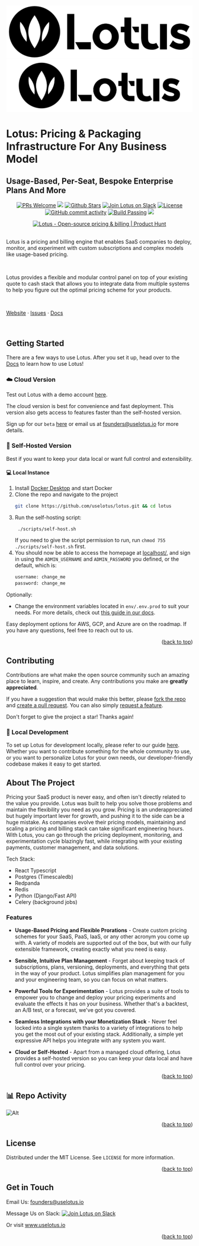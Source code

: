 <!-- Improved compatibility of back to top link: See: https://github.com/othneildrew/Best-README-Template/pull/73 -->

<a name="readme-top"></a>

<!--



<!-- PROJECT SHIELDS -->
<!--
*** I'm using markdown "reference style" links for readability.
*** Reference links are enclosed in brackets [ ] instead of parentheses ( ).
*** See the bottom of this document for the declaration of the reference variables
*** for contributors-url, forks-url, etc. This is an optional, concise syntax you may use.
*** https://www.markdownguide.org/basic-syntax/#reference-style-links
-->
<!-- [![Contributors][contributors-shield]][contributors-url]
[![Forks][forks-shield]][forks-url]
[![Stargazers][stars-shield]][stars-url]
[![Issues][issues-shield]][issues-url]
[![MIT License][license-shield]][license-url]
[![LinkedIn][linkedin-shield]][linkedin-url] -->

<!-- PROJECT LOGO -->

![Lotus Logo](./design_resources/Logo1.1-total-black.png#gh-dark-mode-only)
![Lotus Logo](./design_resources/Lotus-Horizontal-Logo-RGB-Black-Medium.svg#gh-light-mode-only)

# Lotus: Pricing & Packaging Infrastructure For Any Business Model

## Usage-Based, Per-Seat, Bespoke Enterprise Plans And More

<!-- ALL-CONTRIBUTORS-BADGE:START - Do not remove or modify this section -->
<p align="center">
   <a href='http://makeapullrequest.com'><img alt='PRs Welcome' src='https://img.shields.io/badge/PRs-welcome-43AF11.svg?style=shields'/></a>
   <a href="#contributors"><img src="https://img.shields.io/github/contributors/uselotus/lotus.svg?color=c0c8d0"></a>
   <a href="https://github.com/uselotus/lotus/stargazers"><img src="https://img.shields.io/github/stars/uselotus/lotus?color=e4b442" alt="Github Stars"></a>
   <a href="https://join.slack.com/t/lotus-community/shared_invite/zt-1ghi61p9j-ADYbp3tEL~N16AxQr2mlzA"><img src="https://img.shields.io/badge/slack-lotus-E01E5A.svg?logo=slack&labelColor=2EB67D" alt="Join Lotus on Slack"></a>
   <a href="https://github.com/uselotus/lotus/blob/main/LICENSE"><img src="https://img.shields.io/badge/license-MIT-9d2235" alt="License"></a>
   <a href="https://github.com/uselotus/lotus/commits/main"><img alt="GitHub commit activity" src="https://img.shields.io/github/commit-activity/m/uselotus/lotus?color=8b55e3"/></a>
   <a href="https://github.com/uselotus/lotus/actions/workflows/django-postgres.yml"><img alt="Build Passing" src="https://github.com/uselotus/lotus/actions/workflows/django-postgres.yml/badge.svg?style=flat"/></a>
   <a href="https://twitter.com/uselotusio"><img src="https://img.shields.io/twitter/follow/uselotusio?style=flat&color=1DA1F2"></a>
</p>

<!-- ALL-CONTRIBUTORS-BADGE:END -->
<div align="center">
   <a href="https://www.producthunt.com/posts/lotus-6109ec1a-4e40-4280-8af3-c698da29e79e?utm_source=badge-top-post-badge&utm_medium=badge&utm_souce=badge-lotus&#0045;6109ec1a&#0045;4e40&#0045;4280&#0045;8af3&#0045;c698da29e79e" target="_blank"><img src="https://api.producthunt.com/widgets/embed-image/v1/top-post-badge.svg?post_id=374178&theme=neutral&period=daily" alt="Lotus - Open&#0045;source&#0032;pricing&#0032;&#0038;&#0032;billing | Product Hunt" style="width: 250px; height: 54px;" width="250" height="54" /></a>
</div>

<br/>

Lotus is a pricing and billing engine that enables SaaS companies to deploy, monitor, and experiment with custom subscriptions and complex models like usage-based pricing.

<br/>

Lotus provides a flexible and modular control panel on top of your existing quote to cash stack that allows you to integrate data from multiple systems to help you figure out the optimal pricing scheme for your products.

<br/>

[Website](https://www.uselotus.io/) · [Issues](https://github.com/uselotus/lotus/issues) · [Docs](https://docs.uselotus.io/docs/overview/why-lotus)

<br/>

<!-- GETTING STARTED -->

## Getting Started

There are a few ways to use Lotus. After you set it up, head over to the [Docs](https://docs.uselotus.io/docs/overview/why-lotus) to learn how to use Lotus!

### :cloud: Cloud Version

Test out Lotus with a demo account [here](https://demo.uselotus.io/register).

The cloud version is best for convenience and fast deployment. This version also gets access to features faster than the self-hosted version.

Sign up for our `beta` [here](https://dsl2wm77apy.typeform.com/to/pehx2YSQ?typeform-source=www.uselotus.io) or email us at founders@uselotus.io for more details.

### :bust_in_silhouette: Self-Hosted Version

Best if you want to keep your data local or want full control and extensibility.

#### :computer: Local Instance

1. Install [Docker Desktop](https://www.docker.com/products/docker-desktop/) and start Docker
2. Clone the repo and navigate to the project
   ```sh
   git clone https://github.com/uselotus/lotus.git && cd lotus
   ```
3. Run the self-hosting script:
   ```sh
    ./scripts/self-host.sh
   ```
   If you need to give the script permission to run, run `chmod 755 ./scripts/self-host.sh` first.
4. You should now be able to access the homepage at [localhost/](http://localhost/), and sign in using the `ADMIN_USERNAME` and `ADMIN_PASSWORD` you defined, or the default, which is:
   ```py
   username: change_me
   password: change_me
   ```

Optionally:

- Change the environment variables located in `env/.env.prod` to suit your needs. For more details, check out [this guide in our docs](https://docs.uselotus.io/docs/overview/self-hosting).

Easy deployment options for AWS, GCP, and Azure are on the roadmap. If you have any questions, feel free to reach out to us.

<p align="right">(<a href="#lotus-pricing-and-billing-on-any-metric">back to top</a>)</p>

<!-- CONTRIBUTING -->

## Contributing

Contributions are what make the open source community such an amazing place to learn, inspire, and create. Any contributions you make are **greatly appreciated**.

If you have a suggestion that would make this better, please [fork the repo](https://github.com/uselotus/lotus) and [create a pull request](https://makeapullrequest.com/). You can also simply [request a feature](https://github.com/uselotus/lotus/issues/new?assignees=&labels=&template=feature_request.md&title=).

Don't forget to give the project a star! Thanks again!

### :construction_worker: Local Development

To set up Lotus for development locally, please refer to our guide [here](https://docs.uselotus.io/docs/contributing). Whether you want to contribute something for the whole community to use, or you want to personalize Lotus for your own needs, our developer-friendly codebase makes it easy to get started.

<!-- ABOUT THE PROJECT -->

## About The Project

Pricing your SaaS product is never easy, and often isn't directly related to the value you provide. Lotus was built to help you solve those problems and maintain the flexibility you need as you grow. Pricing is an underappreciated but hugely important lever for growth, and pushing it to the side can be a huge mistake. As companies evolve their pricing models, maintaining and scaling a pricing and billing stack can take significant engineering hours. With Lotus, you can go through the pricing deployment, monitoring, and experimentation cycle blazingly fast, while integrating with your existing payments, customer management, and data solutions.

Tech Stack:

- React Typescript
- Postgres (Timescaledb)
- Redpanda
- Redis
- Python (Django/Fast API)
- Celery (background jobs)

### Features

- **Usage-Based Pricing and Flexible Prorations** - Create custom pricing schemes for your SaaS, PaaS, IaaS, or any other acronym you come up with. A variety of models are supported out of the box, but with our fully extensible framework, creating exactly what you need is easy.

- **Sensible, Intuitive Plan Management** - Forget about keeping track of subscriptions, plans, versioning, deployments, and everything that gets in the way of your product. Lotus simplifies plan management for you and your engineering team, so you can focus on what matters.

- **Powerful Tools for Experimentation** - Lotus provides a suite of tools to empower you to change and deploy your pricing experiments and evaluate the effects it has on your business. Whether that's a backtest, an A/B test, or a forecast, we've got you covered.

- **Seamless Integrations with your Monetization Stack** - Never feel locked into a single system thanks to a variety of integrations to help you get the most out of your existing stack. Additionally, a simple yet expressive API helps you integrate with any system you want.

- **Cloud or Self-Hosted** - Apart from a managed cloud offering, Lotus provides a self-hosted version so you can keep your data local and have full control over your pricing.

<p align="right">(<a href="#lotus-pricing-and-billing-on-any-metric">back to top</a>)</p>

## :bar_chart: Repo Activity

![Alt](https://repobeats.axiom.co/api/embed/408c31cc31b6650e1e5c00414ec4a77b0277cf99.svg "Repobeats analytics image")

<p align="right">(<a href="#lotus-pricing-and-billing-on-any-metric">back to top</a>)</p>

<!-- LICENSE -->

## License

Distributed under the MIT License. See `LICENSE` for more information.

<p align="right">(<a href="#lotus-pricing-and-billing-on-any-metric">back to top</a>)</p>

<!-- CONTACT -->

## Get in Touch

Email Us: founders@uselotus.io

Message Us on Slack: <a href="https://join.slack.com/t/lotus-community/shared_invite/zt-1ghi61p9j-ADYbp3tEL~N16AxQr2mlzA"><img src="https://img.shields.io/badge/slack-lotus-E01E5A.svg?logo=slack&labelColor=2EB67D" alt="Join Lotus on Slack"></a>

Or visit www.uselotus.io

<p align="right">(<a href="#lotus-pricing-and-billing-on-any-metric">back to top</a>)</p>
